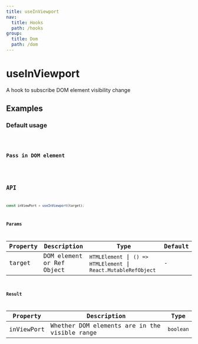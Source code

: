 ```yaml
---
title: useInViewport
nav:
  title: Hooks
  path: /hooks
group:
  title: Dom
  path: /dom
---
```


# useInViewport

A hook to subscribe DOM element visibility change

## Examples

### Default usage

<code src="./demo/demo1.tsx" />

### Pass in DOM element

<code src="./demo/demo2.tsx" />


## API

```typescript
const inViewPort = useInViewport(target);
```

### Params

| Property | Description               | Type | Default |
|----------|---------------------------|------|---------|
| target   | DOM element or Ref Object |  `HTMLElement` \| `() => HTMLElement` \| `React.MutableRefObject` | -       |

### Result

| Property   | Description                                   | Type    |
|------------|-----------------------------------------------|---------|
| inViewPort | Whether DOM elements are in the visible range | `boolean` |

